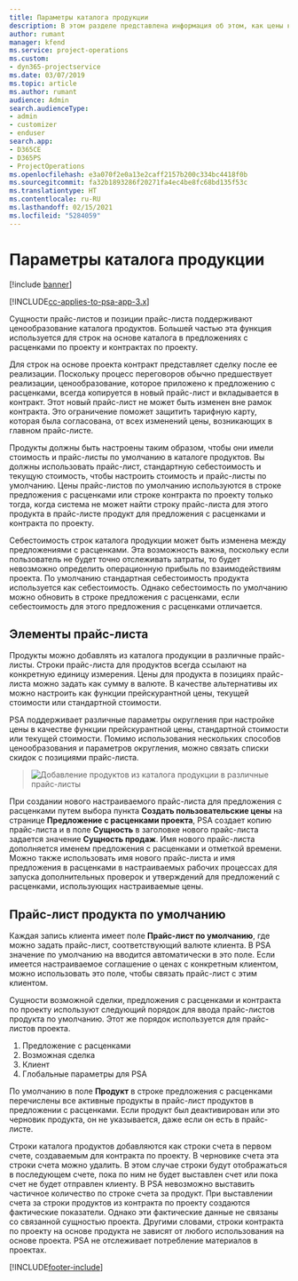 ```yaml
---
title: Параметры каталога продукции
description: В этом разделе представлена информация об этом, как цены каталога продуктов работают в Dynamics 365 Project Service Automation (PSA).
author: rumant
manager: kfend
ms.service: project-operations
ms.custom:
- dyn365-projectservice
ms.date: 03/07/2019
ms.topic: article
ms.author: rumant
audience: Admin
search.audienceType:
- admin
- customizer
- enduser
search.app:
- D365CE
- D365PS
- ProjectOperations
ms.openlocfilehash: e3a070f2e0a13e2caff2157b200c334bc4418f0b
ms.sourcegitcommit: fa32b1893286f20271fa4ec4be8fc68bd135f53c
ms.translationtype: HT
ms.contentlocale: ru-RU
ms.lasthandoff: 02/15/2021
ms.locfileid: "5284059"
---
```

# <a name="product-catalog-pricing"></a>Параметры каталога продукции 

[!include [banner](../includes/psa-now-project-operations.md)]

[!INCLUDE[cc-applies-to-psa-app-3.x](../includes/cc-applies-to-psa-app-3x.md)]


Сущности прайс-листов и позиции прайс-листа поддерживают ценообразование каталога продуктов. Большей частью эта функция используется для строк на основе каталога в предложениях с расценками по проекту и контрактах по проекту.

Для строк на основе проекта контракт представляет сделку после ее реализации. Поскольку процесс переговоров обычно предшествует реализации, ценообразование, которое приложено к предложению с расценками, всегда копируется в новый прайс-лист и вкладывается в контракт. Этот новый прайс-лист не может быть изменен вне рамок контракта. Это ограничение поможет защитить тарифную карту, которая была согласована, от всех изменений цены, возникающих в главном прайс-листе.

Продукты должны быть настроены таким образом, чтобы они имели стоимость и прайс-листы по умолчанию в каталоге продуктов. Вы должны использовать прайс-лист, стандартную себестоимость и текущую стоимость, чтобы настроить стоимость и прайс-листы по умолчанию. Цены прайс-листов по умолчанию используются в строке предложения с расценками или строке контракта по проекту только тогда, когда система не может найти строку прайс-листа для этого продукта в прайс-листе продукт для предложения с расценками и контракта по проекту.

Себестоимость строк каталога продукции может быть изменена между предложениями с расценками. Эта возможность важна, поскольку если пользователь не будет точно отслеживать затраты, то будет невозможно определить операционную прибыль по взаимодействиям проекта. По умолчанию стандартная себестоимость продукта используется как себестоимость. Однако себестоимость по умолчанию можно обновить в строке предложения с расценками, если себестоимость для этого предложения с расценками отличается.

## <a name="price-list-items"></a>Элементы прайс-листа

Продукты можно добавлять из каталога продукции в различные прайс-листы. Строки прайс-листа для продуктов всегда ссылают на конкретную единицу измерения. Цены для продукта в позициях прайс-листа можно задать как сумму в валюте. В качестве альтернативы их можно настроить как функции прейскурантной цены, текущей стоимости или стандартной стоимости.

PSA поддерживает различные параметры округления при настройке цены в качестве функции прейскурантной цены, стандартной стоимости или текущей стоимости. Помимо использования нескольких способов ценообразования и параметров округления, можно связать списки скидок с позициями прайс-листа. 

> ![Добавление продуктов из каталога продукции в различные прайс-листы](media/basic-guide-16.png)

При создании нового настраиваемого прайс-листа для предложения с расценками путем выбора пункта **Создать пользовательские цены** на странице **Предложение с расценками проекта**, PSA создает копию прайс-листа и в поле **Сущность** в заголовке нового прайс-листа задается значение **Сущность продаж**. Имя нового прайс-листа дополняется именем предложения с расценками и отметкой времени. Можно также использовать имя нового прайс-листа и имя предложения в расценками в настраиваемых рабочих процессах для запуска дополнительных проверок и утверждений для предложений с расценками, использующих настраиваемые цены.

 
## <a name="default-product-price-list"></a>Прайс-лист продукта по умолчанию
Каждая запись клиента имеет поле **Прайс-лист по умолчанию**, где можно задать прайс-лист, соответствующий валюте клиента. В PSA значение по умолчанию на вводится автоматически в это поле. Если имеется настраиваемое соглашение о ценах с конкретным клиентом, можно использовать это поле, чтобы связать прайс-лист с этим клиентом.

Сущности возможной сделки, предложения с расценками и контракта по проекту используют следующий порядок для ввода прайс-листов продукта по умолчанию. Этот же порядок используется для прайс-листов проекта.

1.  Предложение с расценками
2.  Возможная сделка
3.  Клиент
4.  Глобальные параметры для PSA

По умолчанию в поле **Продукт** в строке предложения с расценками перечислены все активные продукты в прайс-лист продуктов в предложении с расценками. Если продукт был деактивирован или это черновик продукта, он не указывается, даже если он есть в прайс-листе. 

Строки каталога продуктов добавляются как строки счета в первом счете, создаваемым для контракта по проекту. В черновике счета эта строки счета можно удалить. В этом случае строки будут отображаться в последующем счете, пока по ним не будет выставлен счет или пока счет не будет отправлен клиенту. В PSA невозможно выставить частичное количество по строке счета за продукт. При выставлении счета за строки продуктов из контракта по проекту создаются фактические показатели. Однако эти фактические данные не связаны со связанной сущностью проекта. Другими словами, строки контракта по проекту на основе продукта не зависят от любого использования на основе проекта. PSA не отслеживает потребление материалов в проектах.


[!INCLUDE[footer-include](../includes/footer-banner.md)]